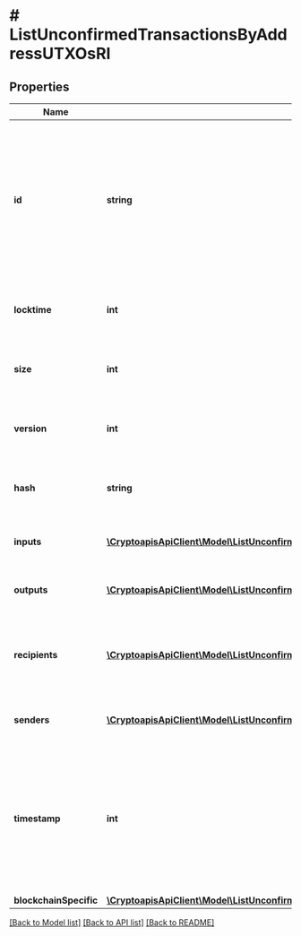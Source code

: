 # # ListUnconfirmedTransactionsByAddressUTXOsRI

## Properties

Name | Type | Description | Notes
------------ | ------------- | ------------- | -------------
**id** | **string** | Represents the unique identifier of a transaction, i.e. it could be &#x60;transactionId&#x60; in UTXO-based protocols like Bitcoin, and transaction &#x60;hash&#x60; in Ethereum blockchain. |
**locktime** | **int** | Numeric representation of the transaction locktime |
**size** | **int** | Numeric representation of the transaction size |
**version** | **int** | Numeric representation of the transaction version |
**hash** | **string** | String representation of the transaction hash |
**inputs** | [**\CryptoapisApiClient\Model\ListUnconfirmedTransactionsByAddressUTXOsRIInputsInner[]**](ListUnconfirmedTransactionsByAddressUTXOsRIInputsInner.md) | Object Array representation of transaction inputs |
**outputs** | [**\CryptoapisApiClient\Model\ListUnconfirmedTransactionsByAddressUTXOsRIOutputsInner[]**](ListUnconfirmedTransactionsByAddressUTXOsRIOutputsInner.md) | Object Array representation of transaction outputs |
**recipients** | [**\CryptoapisApiClient\Model\ListUnconfirmedTransactionsByAddressUTXOsRIRecipientsInner[]**](ListUnconfirmedTransactionsByAddressUTXOsRIRecipientsInner.md) | Represents a list of recipient addresses with the respective amounts. |
**senders** | [**\CryptoapisApiClient\Model\ListUnconfirmedTransactionsByAddressUTXOsRISendersInner[]**](ListUnconfirmedTransactionsByAddressUTXOsRISendersInner.md) | Object Array representation of transaction senders |
**timestamp** | **int** | Defines the exact date/time in Unix Timestamp when this transaction was mined, confirmed or first seen in Mempool, if it is unconfirmed. |
**blockchainSpecific** | [**\CryptoapisApiClient\Model\ListUnconfirmedTransactionsByAddressUTXOsRIBSZ**](ListUnconfirmedTransactionsByAddressUTXOsRIBSZ.md) |  | [optional]

[[Back to Model list]](../../README.md#models) [[Back to API list]](../../README.md#endpoints) [[Back to README]](../../README.md)
